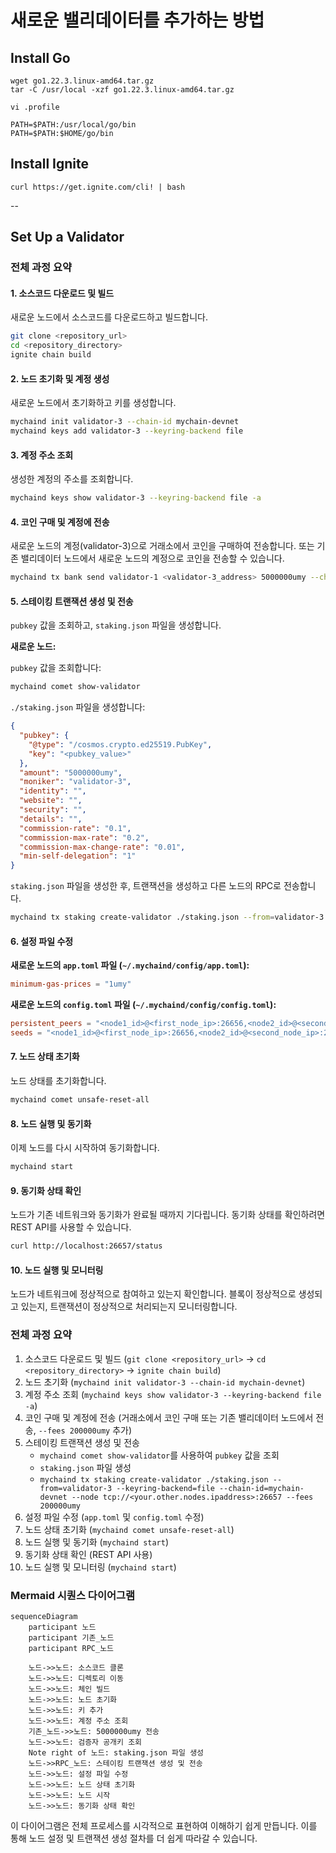 # 새로운 밸리데이터를 추가하는 방법

## Install Go

```shell
wget go1.22.3.linux-amd64.tar.gz
tar -C /usr/local -xzf go1.22.3.linux-amd64.tar.gz
```

```shell
vi .profile
```

```
PATH=$PATH:/usr/local/go/bin
PATH=$PATH:$HOME/go/bin
```

## Install Ignite

```shell
curl https://get.ignite.com/cli! | bash
```

--

## Set Up a Validator

### 전체 과정 요약

#### 1. 소스코드 다운로드 및 빌드

새로운 노드에서 소스코드를 다운로드하고 빌드합니다.

```sh
git clone <repository_url>
cd <repository_directory>
ignite chain build
```

#### 2. 노드 초기화 및 계정 생성

새로운 노드에서 초기화하고 키를 생성합니다.

```sh
mychaind init validator-3 --chain-id mychain-devnet
mychaind keys add validator-3 --keyring-backend file
```

#### 3. 계정 주소 조회

생성한 계정의 주소를 조회합니다.

```sh
mychaind keys show validator-3 --keyring-backend file -a
```

#### 4. 코인 구매 및 계정에 전송

새로운 노드의 계정(validator-3)으로 거래소에서 코인을 구매하여 전송합니다. 또는 기존 밸리데이터 노드에서 새로운 노드의 계정으로 코인을 전송할 수 있습니다.

```sh
mychaind tx bank send validator-1 <validator-3_address> 5000000umy --chain-id mychain-devnet --keyring-backend file --fees 200000umy
```

#### 5. 스테이킹 트랜잭션 생성 및 전송

`pubkey` 값을 조회하고, `staking.json` 파일을 생성합니다.

**새로운 노드:**

`pubkey` 값을 조회합니다:

```sh
mychaind comet show-validator
```

`./staking.json` 파일을 생성합니다:

```json
{
  "pubkey": {
    "@type": "/cosmos.crypto.ed25519.PubKey",
    "key": "<pubkey_value>"
  },
  "amount": "5000000umy",
  "moniker": "validator-3",
  "identity": "",
  "website": "",
  "security": "",
  "details": "",
  "commission-rate": "0.1",
  "commission-max-rate": "0.2",
  "commission-max-change-rate": "0.01",
  "min-self-delegation": "1"
}
```

`staking.json` 파일을 생성한 후, 트랜잭션을 생성하고 다른 노드의 RPC로 전송합니다.

```sh
mychaind tx staking create-validator ./staking.json --from=validator-3 --keyring-backend=file --chain-id=mychain-devnet --node tcp://<your.other.nodes.ipaddress>:26657 --fees 200000umy
```

#### 6. 설정 파일 수정

**새로운 노드의 `app.toml` 파일 (`~/.mychaind/config/app.toml`):**

```toml
minimum-gas-prices = "1umy"
```

**새로운 노드의 `config.toml` 파일 (`~/.mychaind/config/config.toml`):**

```toml
persistent_peers = "<node1_id>@<first_node_ip>:26656,<node2_id>@<second_node_ip>:26656"
seeds = "<node1_id>@<first_node_ip>:26656,<node2_id>@<second_node_ip>:26656"
```

#### 7. 노드 상태 초기화

노드 상태를 초기화합니다.

```sh
mychaind comet unsafe-reset-all
```

#### 8. 노드 실행 및 동기화

이제 노드를 다시 시작하여 동기화합니다.

```sh
mychaind start
```

#### 9. 동기화 상태 확인

노드가 기존 네트워크와 동기화가 완료될 때까지 기다립니다. 동기화 상태를 확인하려면 REST API를 사용할 수 있습니다.

```sh
curl http://localhost:26657/status
```

#### 10. 노드 실행 및 모니터링

노드가 네트워크에 정상적으로 참여하고 있는지 확인합니다. 블록이 정상적으로 생성되고 있는지, 트랜잭션이 정상적으로 처리되는지 모니터링합니다.

### 전체 과정 요약

1. 소스코드 다운로드 및 빌드 (`git clone <repository_url>` -> `cd <repository_directory>` -> `ignite chain build`)
2. 노드 초기화 (`mychaind init validator-3 --chain-id mychain-devnet`)
3. 계정 주소 조회 (`mychaind keys show validator-3 --keyring-backend file -a`)
4. 코인 구매 및 계정에 전송 (거래소에서 코인 구매 또는 기존 밸리데이터 노드에서 전송, `--fees 200000umy` 추가)
5. 스테이킹 트랜잭션 생성 및 전송
   - `mychaind comet show-validator`를 사용하여 `pubkey` 값을 조회
   - `staking.json` 파일 생성
   - `mychaind tx staking create-validator ./staking.json --from=validator-3 --keyring-backend=file --chain-id=mychain-devnet --node tcp://<your.other.nodes.ipaddress>:26657 --fees 200000umy`
6. 설정 파일 수정 (`app.toml` 및 `config.toml` 수정)
7. 노드 상태 초기화 (`mychaind comet unsafe-reset-all`)
8. 노드 실행 및 동기화 (`mychaind start`)
9. 동기화 상태 확인 (REST API 사용)
10. 노드 실행 및 모니터링 (`mychaind start`)

### Mermaid 시퀀스 다이어그램

```mermaid
sequenceDiagram
    participant 노드
    participant 기존_노드
    participant RPC_노드

    노드->>노드: 소스코드 클론
    노드->>노드: 디렉토리 이동
    노드->>노드: 체인 빌드
    노드->>노드: 노드 초기화
    노드->>노드: 키 추가
    노드->>노드: 계정 주소 조회
    기존_노드->>노드: 5000000umy 전송
    노드->>노드: 검증자 공개키 조회
    Note right of 노드: staking.json 파일 생성
    노드->>RPC_노드: 스테이킹 트랜잭션 생성 및 전송
    노드->>노드: 설정 파일 수정
    노드->>노드: 노드 상태 초기화
    노드->>노드: 노드 시작
    노드->>노드: 동기화 상태 확인

```

이 다이어그램은 전체 프로세스를 시각적으로 표현하여 이해하기 쉽게 만듭니다. 이를 통해 노드 설정 및 트랜잭션 생성 절차를 더 쉽게 따라갈 수 있습니다.
